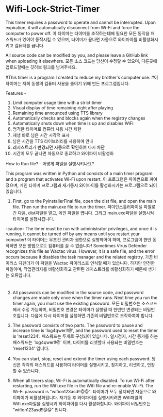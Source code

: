 # Wifi-Lock-Strict-Timer
This timer requires a password to operate and cannot be interrupted. Upon expiration, it will automatically disconnect from Wi-Fi and force the computer to power off.
이 타이머는 타이머를 조작하는데에 필요한 모든 동작을 패스워드가 있어야 동작시킬 수 있으며, 타이머가 끝나면 자동으로 와이파이를 비활성화시키고 컴퓨터를 끕니다.

All source code can be modified by you, and please leave a GitHub link when uploading it elsewhere.
모든 소스 코드는 당신이 수정할 수 있으며, 다른곳에 업로드할때는 깃허브 링크를 남겨주세요.

#This timer is a program I created to reduce my brother's computer use.
#이 타이머는 저희 동생의 컴퓨터 사용을 줄이기 위해 만든 프로그램입니다.

Features -
1. Limit computer usage time with a strict timer
2. Visual display of time remaining right after playing
3. Remaining time announced using TTS library
4. Automatically checks and blocks again when the registry changes
5. Automatically shuts down when time is up and disables WiFi
1. 엄격한 타이머로 컴퓨터 사용 시간 제한
2. 재생 바로 남은 시간 시각적 표시
3. 남은 시간을 TTS 라이브러리를 사용하여 안내
4. 레지스트리가 변경되면 자동으로 확인하여 다시 차단
5. 시간이 모두 끝나면 자동으로 종료하고 와이파이 비활성화

How to Run file? - 어떻게 파일을 실행시키나요?

This program was written in Python and consists of a main timer program and a program that activates Wi-Fi upon restart.
이 프로그램은 파이썬으로 짜여졌으며, 메인 타이머 프로그램과 재기동시 와이파이를 활성화시키는 프로그램으로 되어있습니다.

1. First, go to the PyinstallerFinal file, open the dist file, and open the main file. Then run the main.exe file to run the timer.
   파이인스톨러파이널 파일로 간 다음, dist파일을 열고, 메인 파일을 엽니다. 그리고 main.exe파일을 실행시켜 타이머를 실행시킵니다.
   
-caution- 
The timer must be run with administrator privileges, and once it is running, it cannot be turned off by any means until you restart your computer!
이 타이머는 무조건 관리자 권한으로 실행되어야 하며, 프로그램이 한번 동작하면 모든 방법으로도 컴퓨터를 끌 수 없습니다!
Sometimes Virus Defender recognizes this file as Wactac virus. However, it is a safe file, and the error occurs because it disables the task manager and the related registry.
가끔 바이러스 디펜더가 이 파일을 Wactac 파이러스로 인식할 때가 있습니다. 하지만 안전한 파일이며, 작업관리자를 비활성화하고 관련된 레지스트리를 비활성화하기 때문에 생기는 오류입니다.
#

2. All passwords can be modified in the source code, and password changes are made only once when the timer runs. Next time you run the timer again, you must use the existing password.
모든 비밀번호는 소스코드에서 수정 가능하며, 비밀번호 변경은 타이머가 실행될 때 한번만 변경되는 비밀번호입니다. 다음에 다시 타이머를 실행하면 기존의 비밀번호로 조작하여야 합니다.

3. The password consists of two parts. The password to pause and increase time is 'log4qwer!!@', and the password used to reset the timer is 'reset1234'.
패스워드는 두개로 구성되어 있습니다. 일시정지, 시간 증가를 하는 패스워드는 'log4qwer!!@' 이며, 타이머를 리셋할때 사용되는 비밀번호는 'reset1234' 입니다.

4. You can start, stop, reset and extend the timer using each password.
당신은 각각의 패스워드를 사용하여 타이머를 실행시키고, 정지하고, 리셋하고, 연장할 수 있습니다.

5. When all timers stop, Wi-Fi is automatically disabled. To run Wi-Fi after restarting, run the Wifi.exe file in the Wifi file and re-enable Wi-Fi. The Wi-Fi password is "wifion123asd!!@@".
타이머가 모두 정지되면 자동으로 와이파이가 비활성화됩니다. 재기동 후 와이파이를 실행시키려면 Wifi파일의 Wifi.exe파일을 실행시켜 와이파이를 다시 활성화합니다. 와이파이 비밀번호는 "wifion123asd!!@@"  입니다.

